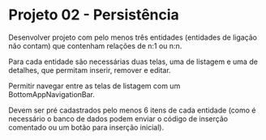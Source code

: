 # Projeto 02 - Persistência

Desenvolver projeto com pelo menos três entidades (entidades de ligação não contam) que contenham relações de n:1 ou n:n.

Para cada entidade são necessárias duas telas, uma de listagem e uma de detalhes, que permitam inserir, remover e editar.

Permitir navegar entre as telas de listagem com um BottomAppNavigationBar.

Devem ser pré cadastrados pelo menos 6 itens de cada entidade (como é necessário o banco de dados podem enviar o código de inserção comentado ou um botão para inserção inicial).
